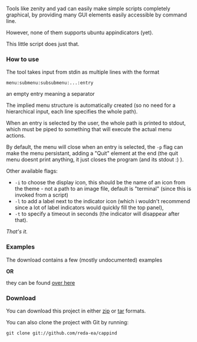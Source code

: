 Tools like zenity and yad can easily make simple scripts completely graphical, by providing many GUI elements easily accessible by command line.

However, none of them supports ubuntu appindicators (yet).

This little script does just that.

### How to use

The tool takes input from stdin as multiple lines with the format

```
menu:submenu:subsubmenu:...:entry
```

an empty entry meaning a separator

The implied menu structure is automatically created (so no need for a hierarchical input, each line specifies the whole path).

When an entry is selected by the user, the whole path is printed to stdout, which must be piped to something that will execute the actual menu actions.

By default, the menu will close when an entry is selected, the `-p` flag can make the menu persistant, adding a "Quit" element at the end (the quit menu doesnt print anything, it just closes the program (and its stdout :) ).

Other available flags:

* `-i` to choose the display icon, this should be the name of an icon from the theme - not a path to an image file, default is "terminal" (since this is invoked from a script)
* `-l` to add a label next to the indicator icon (which i wouldn't recommend since a lot of label indicators would quickly fill the top panel),
* `-t` to specify a timeout in seconds (the indicator will disappear after that).

_That's it._

### Examples

The download contains a few (mostly undocumented) examples

**OR** 

they can be found [over here](https://github.com/reda-ea/cappind/tree/master/examples)

### Download

You can download this project in either [zip](https://github.com/reda-ea/cappind/zipball/master) or [tar](https://github.com/reda-ea/cappind/tarball/master) formats.

You can also clone the project with Git by running:

```
git clone git://github.com/reda-ea/cappind
```
